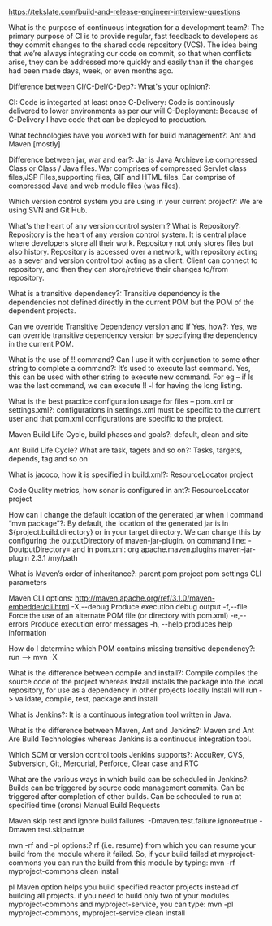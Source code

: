 https://tekslate.com/build-and-release-engineer-interview-questions

What is the purpose of continuous integration for a development team?:
The primary purpose of CI is to provide regular, fast feedback to developers as they commit 
changes to the shared code repository (VCS).
The idea being that we’re always integrating our code on commit, so that when conflicts arise, 
they can be addressed more quickly and easily than if the changes had been made days, week, or even months ago.

Difference between CI/C-Del/C-Dep?:
What's your opinion?:

CI: Code is integarted at least once
C-Delivery: Code is continously delivered to lower environments as per our will
C-Deployment: Because of C-Delivery I have code that can be deployed to production.	

What technologies have you worked with for build management?:
Ant and Maven [mostly]

Difference between jar, war and ear?:
Jar is Java Archieve i.e compressed Class or Class / Java files.
War comprises of compressed Servlet class files,JSP FIles,supporting files, GIF and HTML files.
Ear comprise of compressed Java and web module files (was files).

Which version control system you are using in your current project?:
We are using SVN and Git Hub.

What's the heart of any version control system.? What is Repository?:
Repository is the heart of any version control system. 
It is central place where developers store all their work. 
Repository not only stores files but also history. Repository is accessed over a network, 
with repository acting as a sever and version control tool acting as a client. 
Client can connect to repository, and then they can store/retrieve their changes to/from repository.

What is a transitive dependency?:
Transitive dependency is the dependencies not defined directly in the current POM but the POM of the dependent projects.

Can we override Transitive Dependency version and If Yes, how?:
Yes, we can override transitive dependency version by specifying the dependency in the current POM.

What is the use of !! command? Can I use it with conjunction to some other string to complete a command?:
It’s used to execute last command. Yes, this can be used with other string to execute new command. 
For eg – if ls was the last command, we can execute !! -l for having the long listing.

What is the best practice configuration usage for files – pom.xml or settings.xml?:
configurations in settings.xml must be specific to the current user and that 
pom.xml configurations are specific to the project.

Maven Build Life Cycle, build phases and goals?:
default, clean and site

Ant Build Life Cycle? What are task, tagets and so on?:
Tasks, targets, depends, <javac> tag and so on

What is jacoco, how it is specified in build.xml?:
ResourceLocator project

Code Quality metrics, how sonar is configured in ant?:
ResourceLocator project

How can I change the default location of the generated jar when I command “mvn package”?:
By default, the location of the generated jar is in ${project.build.directory} or in your target directory. 
We can change this by configuring the outputDirectory of maven-jar-plugin.
on command line:
-DoutputDirectory=<path>
and in pom.xml:
<build>
  <plugins>
    <plugin>
      <groupId>org.apache.maven.plugins</groupId>
      <artifactId>maven-jar-plugin</artifactId>
      <version>2.3.1</version>
      <configuration>
        <outputDirectory>/my/path</outputDirectory>
      </configuration>
    </plugin>
  </plugins>
</build>

What is Maven’s order of inheritance?:
parent pom
project pom
settings
CLI parameters

Maven CLI options:
http://maven.apache.org/ref/3.1.0/maven-embedder/cli.html
-X,--debug	Produce execution debug output
-f,--file <arg>	Force the use of an alternate POM file (or directory with pom.xml)
-e,--errors	Produce execution error messages
-h, --help produces help information

How do I determine which POM contains missing transitive dependency?:
run --> mvn -X

What is the difference between compile and install?:
Compile compiles the source code of the project
whereas
Install installs the package into the local repository, for use as a dependency in other projects locally
Install will run -> validate, compile, test, package and install

What is Jenkins?:
It is a continuous integration tool written in Java.

What is the difference between Maven, Ant and Jenkins?:
Maven and Ant Are Build Technologies whereas Jenkins is a continuous integration tool.

Which SCM or version control tools Jenkins supports?:
AccuRev, CVS, Subversion, Git, Mercurial, Perforce, Clear case and RTC

What are the various ways in which build can be scheduled in Jenkins?:
Builds can be triggered by source code management commits.
Can be triggered after completion of other builds.
Can be scheduled to run at specified time (crons)
Manual Build Requests


Maven skip test and ignore build failures:
-Dmaven.test.failure.ignore=true
-Dmaven.test.skip=true

mvn -rf and -pl options:?
rf (i.e. resume) from which you can resume your build from the module where it failed. 
So, if your build failed at myproject-commons you can run the build from this module by 
typing: mvn -rf myproject-commons clean install

pl Maven option helps you build specified reactor projects instead of building all projects.
if you need to build only two of your modules myproject-commons and myproject-service, 
you can type: mvn -pl myproject-commons, myproject-service clean install  

